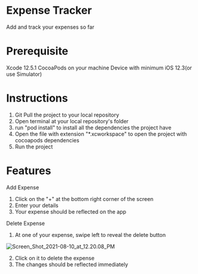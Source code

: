 # Expense Tracker
Add and track your expenses so far

# Prerequisite

Xcode 12.5.1
CocoaPods on your machine
Device with minimum iOS 12.3(or use Simulator)

# Instructions

1. Git Pull the project to your local repository
2. Open terminal at your local repository's folder
3. run "pod install" to install all the dependencies the project have
4. Open the file with extension "*.xcworkspace" to open the project with cocoapods dependencies
5. Run the project

# Features

Add Expense
1. Click on the "+" at the bottom right corner of the screen
2. Enter your details
3. Your expense should be reflected on the app

Delete Expense
1. At one of your expense, swipe left to reveal the delete button

![Screen_Shot_2021-08-10_at_12.20.08_PM](/uploads/094126ef7702154984e0da58b43aeada/Screen_Shot_2021-08-10_at_12.20.08_PM.png)

2. Click on it to delete the expense
3. The changes should be reflected immediately



